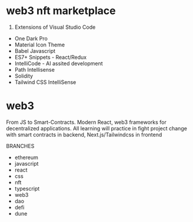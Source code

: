 # web3 nft marketplace

1. Extensions of Visual Studio Code
- One Dark Pro
- Material Icon Theme
- Babel Javascript
- ES7+ Snippets - React/Redux
- IntelliCode - AI assited development
- Path Intellisense
- Solidity
- Tailwind CSS IntelliSense













# web3
From JS to Smart-Contracts. Modern React, web3 frameworks for decentralized applications. All learning will practice in fight project change with smart contracts in backend, Next.js/Tailwindcss in frontend












BRANCHES

- ethereum
- javascript
- react
- css
- nft
- typescript
- web3
- dao
- defi
- dune
